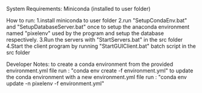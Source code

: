 System Requirements:
Miniconda (installed to user folder)

How to run:
1.install miniconda to user folder
2.run "SetupCondaEnv.bat" and "SetupDatabaseServer.bat" once to setup the anaconda environment named "pixelenv" used by the program and setup the database respectively.
3.Run the servers with "StartServers.bat" in the src folder
4.Start the client program by running "StartGUIClient.bat" batch script in the src folder

Developer Notes:
to create a conda environment from the provided environment.yml file
run : "conda env create -f environment.yml"
to update the conda environment with a new environment.yml file
run : "conda env update -n pixelenv -f environment.yml"
